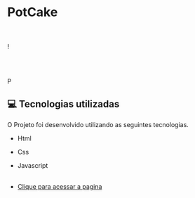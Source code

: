 # PotCake <br/><br/>

!




 <br/><br/>



P



## 💻 Tecnologias utilizadas

O Projeto foi desenvolvido utilizando as seguintes tecnologias.

- Html
- Css
- Javascript <br/><br/>

- [Clique para acessar a pagina]()
